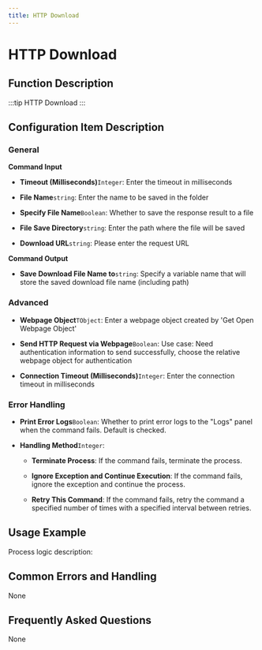 ```yaml
---
title: HTTP Download
---
```


# HTTP Download

## Function Description

:::tip 
HTTP Download
:::

## Configuration Item Description

### General

**Command Input**

- **Timeout (Milliseconds)**`Integer`: Enter the timeout in milliseconds

- **File Name**`string`: Enter the name to be saved in the folder

- **Specify File Name**`Boolean`: Whether to save the response result to a file

- **File Save Directory**`string`: Enter the path where the file will be saved

- **Download URL**`string`: Please enter the request URL


**Command Output**

- **Save Download File Name to**`string`: Specify a variable name that will store the saved download file name (including path)

### Advanced

- **Webpage Object**`TObject`: Enter a webpage object created by 'Get Open Webpage Object'

- **Send HTTP Request via Webpage**`Boolean`: Use case: Need authentication information to send successfully, choose the relative webpage object for authentication

- **Connection Timeout (Milliseconds)**`Integer`: Enter the connection timeout in milliseconds


### Error Handling

- **Print Error Logs**`Boolean`: Whether to print error logs to the "Logs" panel when the command fails. Default is checked. 

- **Handling Method**`Integer`:

    - **Terminate Process**: If the command fails, terminate the process.

    - **Ignore Exception and Continue Execution**: If the command fails, ignore the exception and continue the process.

    - **Retry This Command**: If the command fails, retry the command a specified number of times with a specified interval between retries.

## Usage Example

Process logic description:

## Common Errors and Handling

None

## Frequently Asked Questions

None


